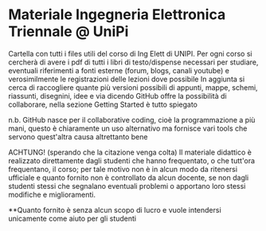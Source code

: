 # Materiale Ingegneria Elettronica Triennale @ UniPi

Cartella con tutti i files utili del corso di Ing Elett di UNIPI. Per ogni corso si cercherà di avere i pdf di tutti i libri di testo/dispense necessari per studiare, eventuali riferimenti a fonti esterne (forum, blogs, canali youtube) e verosimilmente le registrazioni delle lezioni dove possibile
In aggiunta si cerca di raccogliere quante più versioni possibili di appunti, mappe, schemi, riassunti, disegnini, idee e via dicendo
GitHub offre la possibilità di collaborare, nella sezione Getting Started è tutto spiegato

n.b. GitHub nasce per il collaborative coding, cioè la programmazione a più mani, questo è chiaramente un uso alternativo ma fornisce vari tools che servono quest'altra causa altrettanto bene

ACHTUNG! (sperando che la citazione venga colta)
Il materiale didattico è realizzato direttamente dagli studenti che hanno frequentato, o che tutt'ora frequentano, il corso; per tale motivo non è in alcun modo da ritenersi ufficiale e quanto fornito non è controllato da alcun docente, se non dagli studenti stessi che segnalano eventuali problemi o apportano loro stessi modifiche e miglioramenti. 

**Quanto fornito è senza alcun scopo di lucro e vuole intendersi unicamente come aiuto per gli studenti

